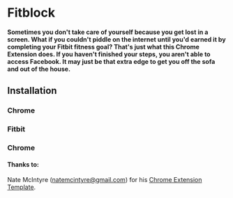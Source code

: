 # Fitblock

**__Sometimes you don't take care of yourself because you get lost in a screen.  What if you couldn't piddle on the internet until you'd earned it by completing your Fitbit fitness goal?  That's just what this Chrome Extension does. If you haven't finished your steps, you aren't able to access Facebook.  It may just be that extra edge to get you off the sofa and out of the house.__**



## Installation

### Chrome

### Fitbit

### Chrome



#### Thanks to:    
Nate McIntyre (natemcintyre@gmail.com) for his [Chrome Extension Template](https://github.com/natemcintyre/Chrome-Extension-Template).
    
